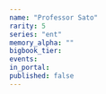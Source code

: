 ```yaml
---
name: "Professor Sato"
rarity: 5
series: "ent"
memory_alpha: ""
bigbook_tier:
events:
in_portal:
published: false
---
```

